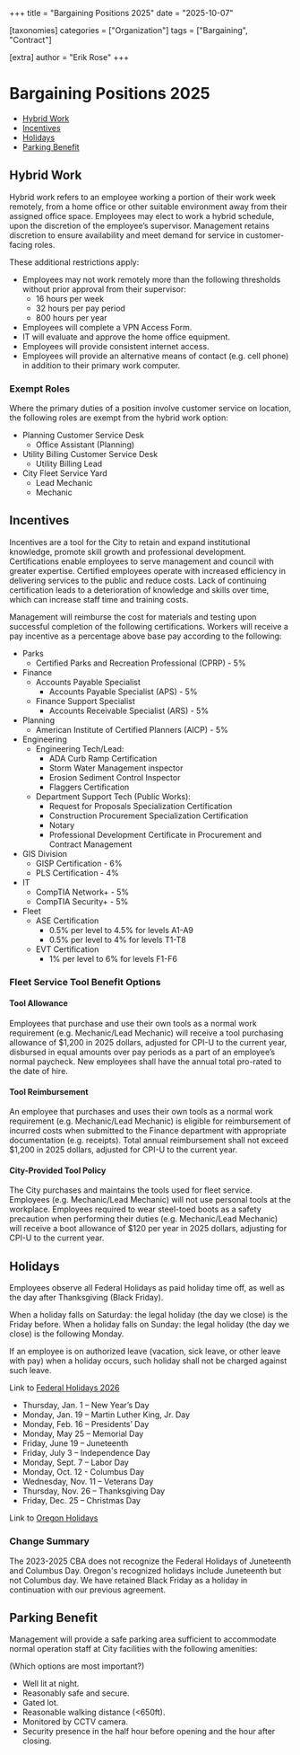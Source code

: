+++
title = "Bargaining Positions 2025"
date = "2025-10-07"

[taxonomies]
categories = ["Organization"]
tags = ["Bargaining", "Contract"]

[extra]
author = "Erik Rose"
+++

# Bargaining Positions 2025

- [Hybrid Work](#hybrid)
- [Incentives](#incentives)
- [Holidays](#holidays)
- [Parking Benefit](#parking)

## Hybrid Work<a id="hybrid"></a>

Hybrid work refers to an employee working a portion of their work week remotely, from a home office or other suitable environment away from their assigned office space. Employees may elect to work a hybrid schedule, upon the discretion of the employee’s supervisor. Management retains discretion to ensure availability and meet demand for service in customer-facing roles.

These additional restrictions apply:

- Employees may not work remotely more than the following thresholds without prior approval from their supervisor:
  - 16 hours per week
  - 32 hours per pay period
  - 800 hours per year
- Employees will complete a VPN Access Form.
- IT will evaluate and approve the home office equipment.
- Employees will provide consistent internet access.
- Employees will provide an alternative means of contact (e.g. cell phone) in addition to their primary work computer.

### Exempt Roles

Where the primary duties of a position involve customer service on location, the following roles are exempt from the hybrid work option:

- Planning Customer Service Desk
  - Office Assistant (Planning)
- Utility Billing Customer Service Desk
  - Utility Billing Lead
- City Fleet Service Yard
  - Lead Mechanic
  - Mechanic

## Incentives<a id="incentives"></a>

Incentives are a tool for the City to retain and expand institutional knowledge, promote skill growth and professional development. Certifications enable employees to serve management and council with greater expertise. Certified employees operate with increased efficiency in delivering services to the public and reduce costs. Lack of continuing certification leads to a deterioration of knowledge and skills over time, which can increase staff time and training costs.

Management will reimburse the cost for materials and testing upon successful completion of the following certifications. Workers will receive a pay incentive as a percentage above base pay according to the following:

- Parks
  - Certified Parks and Recreation Professional (CPRP) - 5%
- Finance
  - Accounts Payable Specialist
    - Accounts Payable Specialist (APS) - 5%
  - Finance Support Specialist
    - Accounts Receivable Specialist (ARS) - 5%
- Planning
  - American Institute of Certified Planners (AICP) - 5%
- Engineering
  - Engineering Tech/Lead:
    - ADA Curb Ramp Certification
    - Storm Water Management inspector
    - Erosion Sediment Control Inspector
    - Flaggers Certification
  - Department Support Tech (Public Works):
    - Request for Proposals Specialization Certification
    - Construction Procurement Specialization Certification
    - Notary
    - Professional Development Certificate in Procurement and Contract Management
- GIS Division
  - GISP Certification - 6%
  - PLS Certification - 4%
- IT
  - CompTIA Network+ - 5%
  - CompTIA Security+ - 5%
- Fleet
  - ASE Certification
    - 0.5% per level to 4.5% for levels A1-A9
    - 0.5% per level to 4% for levels T1-T8
  - EVT Certification
    - 1% per level to 6% for levels F1-F6

### Fleet Service Tool Benefit Options

#### Tool Allowance

Employees that purchase and use their own tools as a normal work requirement (e.g. Mechanic/Lead Mechanic) will receive a tool purchasing allowance of $1,200 in 2025 dollars, adjusted for CPI-U to the current year, disbursed in equal amounts over pay periods as a part of an employee’s normal paycheck. New employees shall have the annual total pro-rated to the date of hire.

#### Tool Reimbursement

An employee that purchases and uses their own tools as a normal work requirement (e.g. Mechanic/Lead Mechanic) is eligible for reimbursement of incurred costs when submitted to the Finance department with appropriate documentation (e.g. receipts). Total annual reimbursement shall not exceed $1,200 in 2025 dollars, adjusted for CPI-U to the current year.

#### City-Provided Tool Policy

The City purchases and maintains the tools used for fleet service. Employees (e.g. Mechanic/Lead Mechanic) will not use personal tools at the workplace.
Employees required to wear steel-toed boots as a safety precaution when performing their duties (e.g. Mechanic/Lead Mechanic) will receive a boot allowance of $120 per year in 2025 dollars, adjusting for CPI-U to the current year.

## Holidays<a id="holidays"></a>

Employees observe all Federal Holidays as paid holiday time off, as well as the day after Thanksgiving (Black Friday).

When a holiday falls on Saturday: the legal holiday (the day we close) is the Friday before.
When a holiday falls on Sunday: the legal holiday (the day we close) is the following Monday.

If an employee is on authorized leave (vacation, sick leave, or other leave with pay) when a holiday occurs, such holiday shall not be charged against such leave.

Link to [Federal Holidays 2026](https://www.federalholidays.net/usa/federal-holidays-2026.html)

- Thursday, Jan. 1 – New Year’s Day
- Monday, Jan. 19 – Martin Luther King, Jr. Day
- Monday, Feb. 16 – Presidents’ Day
- Monday, May 25 – Memorial Day
- Friday, June 19 – Juneteenth
- Friday, July 3 – Independence Day
- Monday, Sept. 7 – Labor Day
- Monday, Oct. 12 - Columbus Day
- Wednesday, Nov. 11 – Veterans Day
- Thursday, Nov. 26 – Thanksgiving Day
- Friday, Dec. 25 – Christmas Day

Link to [Oregon Holidays](https://www.oregon.gov/wcb/Documents/announcements/observedholidays.pdf)

### Change Summary

The 2023-2025 CBA does not recognize the Federal Holidays of Juneteenth and Columbus Day. Oregon's recognized holidays include Juneteenth but not Columbus day. We have retained Black Friday as a holiday in continuation with our previous agreement.

## Parking Benefit<a id="parking"></a>

Management will provide a safe parking area sufficient to accommodate normal operation staff at City facilities with the following amenities:

(Which options are most important?)

- Well lit at night.
- Reasonably safe and secure.
- Gated lot.
- Reasonable walking distance (<650ft).
- Monitored by CCTV camera.
- Security presence in the half hour before opening and the hour after closing.

